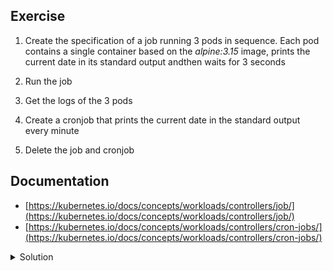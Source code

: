 ## Exercise

1. Create the specification of a job running 3 pods in sequence. Each pod contains a single container based on the *alpine:3.15* image, prints the current date in its standard output andthen  waits for 3 seconds

2. Run the job

3. Get the logs of the 3 pods

4. Create a cronjob that prints the current date in the standard output every minute

5. Delete the job and cronjob

## Documentation

- [https://kubernetes.io/docs/concepts/workloads/controllers/job/](https://kubernetes.io/docs/concepts/workloads/controllers/job/)
- [https://kubernetes.io/docs/concepts/workloads/controllers/cron-jobs/](https://kubernetes.io/docs/concepts/workloads/controllers/cron-jobs/)

<details>
  <summary markdown="span">Solution</summary>

1. Create a job running 3 pods in sequence. Eeach pod contains a single container based on the *alpine:3.15* image, prints the current date in its standard output and then waits for 3 seconds

```
k create job my-job --image=alpine:3.15 --dry-run=client -o yaml -- /bin/sh -c "date && sleep 3" > job.yaml
```

Then modify the specification to specify 3 pods must run in sequence

```
apiVersion: batch/v1
kind: Job
metadata:
  name: my-job
spec: 
  parallelism: 1
  completions: 3
  template:
    spec:
      containers:
      - command:
        - /bin/sh
        - -c
        - date && sleep 3
        image: alpine:3.15
        name: my-job
      restartPolicy: Never
```

2. Run the job

```
k apply -f job.yaml
```

3. Get the logs of the 3 pods

The name of the job is auto set as the value of the pods' *job-name* label:

```
k logs -l job-name=my-job
```

4. Create a cronjob that prints the current date in the standard output every minute

```
k create cronjob my-cronjob --image=alpine:3.15 --schedule="* * * * *" -- date
```

5. Delete the previous job and cronjob

```
k delete job my-job
k delete cj my-cronjob
```

</details>

